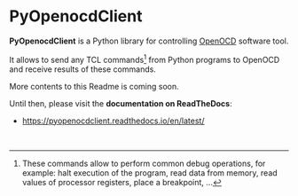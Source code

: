 # PyOpenocdClient

**PyOpenocdClient** is a Python library for controlling [OpenOCD](https://openocd.org) software tool.

It allows to send any TCL commands[^1] from Python programs to OpenOCD and receive results of these commands.

More contents to this Readme is coming soon.

Until then, please visit the **documentation on ReadTheDocs**:

- https://pyopenocdclient.readthedocs.io/en/latest/

&nbsp;

[^1]: These commands allow to perform common debug operations, for example: halt execution of the program, read data from memory, read values of processor registers, place a breakpoint, ...


